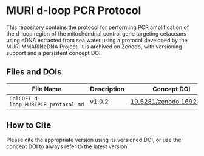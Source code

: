 # MURI d-loop PCR Protocol

This repository contains the protocol for performing PCR amplification of the d-loop region of the mitochondrial control gene targeting cetaceans using eDNA extracted from sea water using a protocol developed by the MURI MMARINeDNA Project. It is archived on Zenodo, with versioning support and a persistent concept DOI.

## Files and DOIs

| File Name              | Description            | Concept DOI                          | Latest Version DOI                      |
|------------------------|-----------------------|---------------------------------------|------------------------------------------|
| `CalCOFI_d-loop_MURIPCR_protocol.md`        | v1.0.2 | [10.5281/zenodo.16923327](https://zenodo.org/records/16923328) | [10.5281/zenodo.16923328](https://zenodo.org/records/16923328) |

## How to Cite

Please cite the appropriate version using its versioned DOI, or use the concept DOI to always refer to the latest version.

